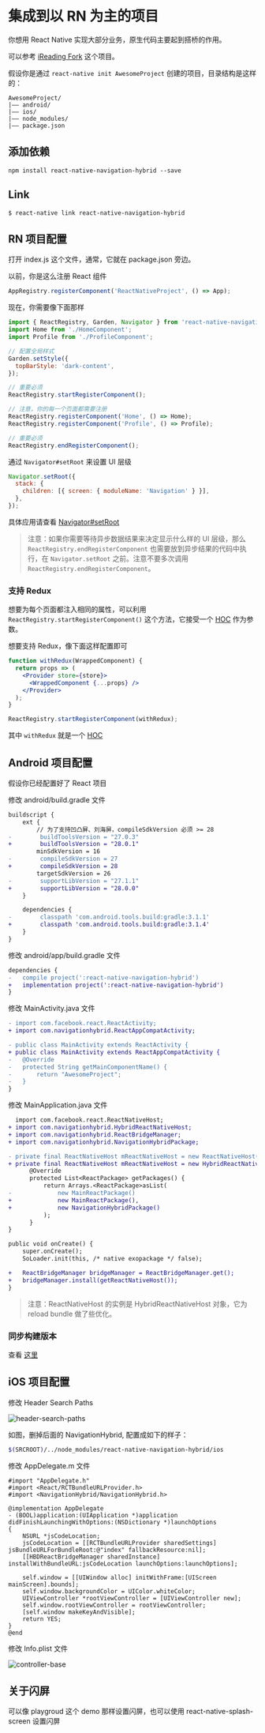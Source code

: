 # 集成到以 RN 为主的项目

你想用 React Native 实现大部分业务，原生代码主要起到搭桥的作用。

可以参考 [iReading Fork](https://github.com/listenzz/reading) 这个项目。

假设你是通过 `react-native init AwesomeProject` 创建的项目，目录结构是这样的：

```
AwesomeProject/
|—— android/
|—— ios/
|—— node_modules/
|—— package.json
```

## 添加依赖

```
npm install react-native-navigation-hybrid --save
```

## Link

```
$ react-native link react-native-navigation-hybrid
```

## RN 项目配置

打开 index.js 这个文件，通常，它就在 package.json 旁边。

以前，你是这么注册 React 组件

```javascript
AppRegistry.registerComponent('ReactNativeProject', () => App);
```

现在，你需要像下面那样

```javascript
import { ReactRegistry, Garden, Navigator } from 'react-native-navigation-hybrid';
import Home from './HomeComponent';
import Profile from './ProfileComponent';

// 配置全局样式
Garden.setStyle({
  topBarStyle: 'dark-content',
});

// 重要必须
ReactRegistry.startRegisterComponent();

// 注意，你的每一个页面都需要注册
ReactRegistry.registerComponent('Home', () => Home);
ReactRegistry.registerComponent('Profile', () => Profile);

// 重要必须
ReactRegistry.endRegisterComponent();
```

通过 `Navigator#setRoot` 来设置 UI 层级

```javascript
Navigator.setRoot({
  stack: {
    children: [{ screen: { moduleName: 'Navigation' } }],
  },
});
```

具体应用请查看 [Navigator#setRoot](./navigation.md)

> 注意：如果你需要等待异步数据结果来决定显示什么样的 UI 层级，那么 `ReactRegistry.endRegisterComponent` 也需要放到异步结果的代码中执行，在 `Navigator.setRoot` 之前。注意不要多次调用 `ReactRegistry.endRegisterComponent`。

### 支持 Redux

想要为每个页面都注入相同的属性，可以利用 `ReactRegistry.startRegisterComponent()` 这个方法，它接受一个 [HOC](https://reactjs.org/docs/higher-order-components.html) 作为参数。

想要支持 Redux，像下面这样配置即可

```jsx
function withRedux(WrappedComponent) {
  return props => (
    <Provider store={store}>
      <WrappedComponent {...props} />
    </Provider>
  );
}

ReactRegistry.startRegisterComponent(withRedux);
```

其中 `withRedux` 就是一个 [HOC](https://reactjs.org/docs/higher-order-components.html)

## Android 项目配置

假设你已经配置好了 React 项目

修改 android/build.gradle 文件

```diff
buildscript {
    ext {
        // 为了支持凹凸屏、刘海屏，compileSdkVersion 必须 >= 28
-        buildToolsVersion = "27.0.3"
+        buildToolsVersion = "28.0.1"
        minSdkVersion = 16
-        compileSdkVersion = 27
+        compileSdkVersion = 28
        targetSdkVersion = 26
-        supportLibVersion = "27.1.1"
+        supportLibVersion = "28.0.0"
    }

    dependencies {
-        classpath 'com.android.tools.build:gradle:3.1.1'
+        classpath 'com.android.tools.build:gradle:3.1.4'
    }
}
```

修改 android/app/build.gradle 文件

```diff
dependencies {
-   compile project(':react-native-navigation-hybrid')
+   implementation project(':react-native-navigation-hybrid')
}
```

修改 MainActivity.java 文件

```diff
- import com.facebook.react.ReactActivity;
+ import com.navigationhybrid.ReactAppCompatActivity;

- public class MainActivity extends ReactActivity {
+ public class MainActivity extends ReactAppCompatActivity {
-   @Override
-   protected String getMainComponentName() {
-       return "AwesomeProject";
-   }
}
```

修改 MainApplication.java 文件

```diff
  import com.facebook.react.ReactNativeHost;
+ import com.navigationhybrid.HybridReactNativeHost;
+ import com.navigationhybrid.ReactBridgeManager;
+ import com.navigationhybrid.NavigationHybridPackage;

- private final ReactNativeHost mReactNativeHost = new ReactNativeHost(this) {
+ private final ReactNativeHost mReactNativeHost = new HybridReactNativeHost(this) {
      @Override
      protected List<ReactPackage> getPackages() {
          return Arrays.<ReactPackage>asList(
-             new MainReactPackage()
+             new MainReactPackage(),
+             new NavigationHybridPackage()
          );
      }
}

public void onCreate() {
    super.onCreate();
    SoLoader.init(this, /* native exopackage */ false);

+   ReactBridgeManager bridgeManager = ReactBridgeManager.get();
+   bridgeManager.install(getReactNativeHost());
}
```

> 注意：ReactNativeHost 的实例是 HybridReactNativeHost 对象，它为 reload bundle 做了些优化。

### 同步构建版本

查看 [这里](./sync-build-version.md)

## iOS 项目配置

修改 Header Search Paths

![header-search-paths](../screenshot/header-search-paths.jpg)

如图，删掉后面的 NavigationHybrid, 配置成如下的样子：

```bash
$(SRCROOT)/../node_modules/react-native-navigation-hybrid/ios
```

修改 AppDelegate.m 文件

```objc
#import "AppDelegate.h"
#import <React/RCTBundleURLProvider.h>
#import <NavigationHybrid/NavigationHybrid.h>

@implementation AppDelegate
- (BOOL)application:(UIApplication *)application didFinishLaunchingWithOptions:(NSDictionary *)launchOptions
{
    NSURL *jsCodeLocation;
    jsCodeLocation = [[RCTBundleURLProvider sharedSettings] jsBundleURLForBundleRoot:@"index" fallbackResource:nil];
    [[HBDReactBridgeManager sharedInstance] installWithBundleURL:jsCodeLocation launchOptions:launchOptions];

    self.window = [[UIWindow alloc] initWithFrame:[UIScreen mainScreen].bounds];
    self.window.backgroundColor = UIColor.whiteColor;
    UIViewController *rootViewController = [UIViewController new];
    self.window.rootViewController = rootViewController;
    [self.window makeKeyAndVisible];
    return YES;
}
@end
```

修改 Info.plist 文件

![controller-base](../screenshot/controller-base.jpg)

## 关于闪屏

<a name="migrate-native"></a>

可以像 playgroud 这个 demo 那样设置闪屏，也可以使用 react-native-splash-screen 设置闪屏
